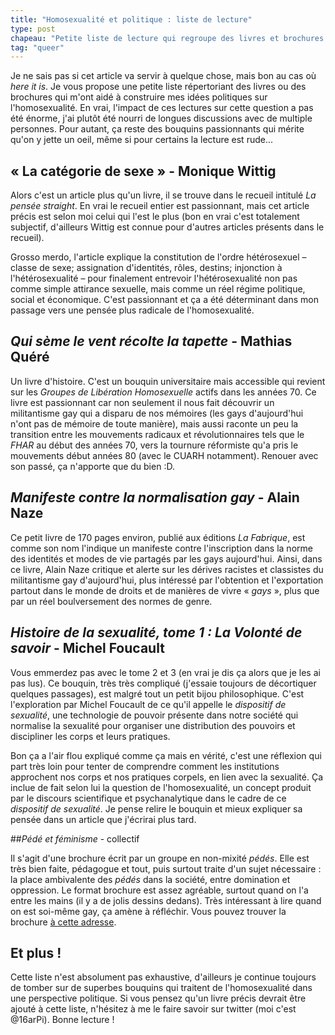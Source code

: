 ```yaml
---
title: "Homosexualité et politique : liste de lecture"
type: post
chapeau: "Petite liste de lecture qui regroupe des livres et brochures traitant de l'homosexualité dans une perspective politique plutôt radicale."
tag: "queer"
---
```




Je ne sais pas si cet article va servir à quelque chose, mais bon au cas où *here it is*. Je vous propose une petite liste répertoriant des livres ou des brochures qui m'ont aidé à construire mes idées politiques sur l'homosexualité. En vrai, l'impact de ces lectures sur cette question a pas été énorme, j'ai plutôt été nourri de longues discussions avec de multiple personnes. Pour autant, ça reste des bouquins passionnants qui mérite qu'on y jette un oeil, même si pour certains la lecture est rude...

## « La catégorie de sexe » - Monique Wittig

Alors c'est un article plus qu'un livre, il se trouve dans le recueil intitulé *La pensée straight*. En vrai le recueil entier est passionnant, mais cet article précis est selon moi celui qui l'est le plus (bon en vrai c'est totalement subjectif, d'ailleurs Wittig est connue pour d'autres articles présents dans le recueil).

Grosso merdo, l'article explique la constitution de l'ordre hétérosexuel – classe de sexe; assignation d'identités, rôles, destins; injonction à l'hétérosexualité – pour finalement entrevoir l'hétérosexualité non pas comme simple attirance sexuelle, mais comme un réel régime politique, social et économique. C'est passionnant et ça a été déterminant dans mon passage vers une pensée plus radicale de l'homosexualité.

## *Qui sème le vent récolte la tapette* - Mathias Quéré

Un livre d'histoire. C'est un bouquin universitaire mais accessible qui revient sur les *Groupes de Libération Homosexuelle* actifs dans les années 70. Ce livre est passionnant car non seulement il nous fait découvrir un militantisme gay qui a disparu de nos mémoires (les gays d'aujourd'hui n'ont pas de mémoire de toute manière), mais aussi raconte un peu la transition entre les mouvements radicaux et révolutionnaires tels que le *FHAR* au début des années 70, vers la tournure réformiste qu'a pris le mouvements début années 80 (avec le CUARH notamment). Renouer avec son passé, ça n'apporte que du bien :D.

## *Manifeste contre la normalisation gay* - Alain Naze

Ce petit livre de 170 pages environ, publié aux éditions *La Fabrique*, est comme son nom l'indique un manifeste contre l'inscription dans la norme des identités et modes de vie partagés par les gays aujourd'hui. Ainsi, dans ce livre, Alain Naze critique et alerte sur les dérives racistes et classistes du militantisme gay d'aujourd'hui, plus intéressé par l'obtention et l'exportation partout dans le monde de droits et de manières de vivre « *gays* », plus que par un réel boulversement des normes de genre.

## *Histoire de la sexualité, tome 1 : La Volonté de savoir* - Michel Foucault

Vous emmerdez pas avec le tome 2 et 3 (en vrai je dis ça alors que je les ai pas lus). Ce bouquin, très très compliqué (j'essaie toujours de décortiquer quelques passages), est malgré tout un petit bijou philosophique. C'est l'exploration par Michel Foucault de ce qu'il appelle le *dispositif de sexualité*, une technologie de pouvoir présente dans notre société qui normalise la sexualité pour organiser une distribution des pouvoirs et discipliner les corps et leurs pratiques.

Bon ça a l'air flou expliqué comme ça mais en vérité, c'est une réflexion qui part très loin pour tenter de comprendre comment les institutions approchent nos corps et nos pratiques corpels, en lien avec la sexualité. Ça inclue de fait selon lui la question de l'homosexualité, un concept produit par le discours scientifique et psychanalytique dans le cadre de ce *dispositif de sexualité*. Je pense relire le bouquin et mieux expliquer sa pensée dans un article que j'écrirai plus tard.

##*Pédé et féminisme* - collectif

Il s'agit d'une brochure écrit par un groupe en non-mixité *pédés*. Elle est très bien faite, pédagogue et tout, puis surtout traite d'un sujet nécessaire : la place ambivalente des *pédés* dans la société, entre domination et oppression. Le format brochure est assez agréable, surtout quand on l'a entre les mains (il y a de jolis dessins dedans). Très intéressant à lire quand on est soi-même gay, ça amène à réfléchir. Vous pouvez trouver la brochure [à cette adresse](https://infokiosques.net/spip.php?article1438).

## Et plus !

Cette liste n'est absolument pas exhaustive, d'ailleurs je continue toujours de tomber sur de superbes bouquins qui traitent de l'homosexualité dans une perspective politique. Si vous pensez qu'un livre précis devrait être ajouté à cette liste, n'hésitez à me le faire savoir sur twitter (moi c'est @16arPi). Bonne lecture !